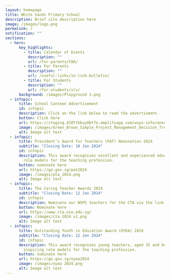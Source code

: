 ```yaml
---
layout: homepage
title: White Sands Primary School
description: Brief site description here
image: /images/logo.png
permalink: /
notification: ""
sections:
  - hero:
      key_highlights:
        - title: Calendar of Events
          description: ""
          url: /for-parents/COA/
        - title: For Parents
          description: ""
          url: /useful-links/in-link-bulletin/
        - title: For Students
          description: ""
          url: /for-students/sls/
      background: /images/Playground 3.png
  - infopic:
      title: School Canteen Advertisement
      id: infopic
      description: Click on the link below to read the advertisment.
      button: Click here
      url: https://staging.d107tbbuy8btfe.amplifyapp.com/wsps-info/announcements/canteen/
      image: /images/Green_Brown_Simple_Project_Management_Decision_Tree_Graph__1_.png
      alt: Image alt text
  - infopic:
      title: President’s Award for Teachers (PAT) Nomination 2024
      subtitle: "Closing Date: 10 Jan 2024"
      id: infopic
      description: This award recognises excellent and experienced educators who are
        role models for the teaching profession.
      button: nominate here
      url: https://go.gov.sg/pat2024
      image: /images/pta_2024.png
      alt: Image alt text
  - infopic:
      title: The Caring Teacher Awards 2024
      subtitle: "Closing Date: 12 Jan 2024"
      id: infopic
      description: Nominate our WSPS teachers for the CTA via the link below!
      button: Nominate here
      url: https://www.cta.nie.edu.sg/
      image: /images/cta 2024 v1.png
      alt: Image alt text
  - infopic:
      title: Outstanding Youth in Education Award (OYEA) 2024
      subtitle: "Closing date: 12 Jan 2024"
      id: infopic
      description: This award recognises young teachers, aged 35 and below, who are
        inspiring role models for the teaching profession.
      button: nominate here
      url: https://go.gov.sg/oyea2024
      image: /images/oyea 2024.png
      alt: Image alt text
---
```

